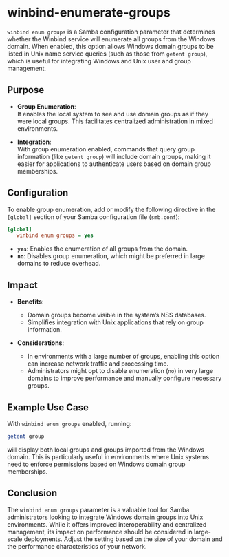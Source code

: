 # winbind-enumerate-groups

`winbind enum groups` is a Samba configuration parameter that determines whether the Winbind service will enumerate all groups from the Windows domain. When enabled, this option allows Windows domain groups to be listed in Unix name service queries (such as those from `getent group`), which is useful for integrating Windows and Unix user and group management.

## Purpose

- **Group Enumeration**:  
  It enables the local system to see and use domain groups as if they were local groups. This facilitates centralized administration in mixed environments.

- **Integration**:  
  With group enumeration enabled, commands that query group information (like `getent group`) will include domain groups, making it easier for applications to authenticate users based on domain group memberships.

## Configuration

To enable group enumeration, add or modify the following directive in the `[global]` section of your Samba configuration file (`smb.conf`):

```ini
[global]
   winbind enum groups = yes
```

- **`yes`**: Enables the enumeration of all groups from the domain.
- **`no`**: Disables group enumeration, which might be preferred in large domains to reduce overhead.

## Impact

- **Benefits**:  
  - Domain groups become visible in the system’s NSS databases.
  - Simplifies integration with Unix applications that rely on group information.
  
- **Considerations**:  
  - In environments with a large number of groups, enabling this option can increase network traffic and processing time.
  - Administrators might opt to disable enumeration (`no`) in very large domains to improve performance and manually configure necessary groups.

## Example Use Case

With `winbind enum groups` enabled, running:

```bash
getent group
```

will display both local groups and groups imported from the Windows domain. This is particularly useful in environments where Unix systems need to enforce permissions based on Windows domain group memberships.

## Conclusion

The `winbind enum groups` parameter is a valuable tool for Samba administrators looking to integrate Windows domain groups into Unix environments. While it offers improved interoperability and centralized management, its impact on performance should be considered in large-scale deployments. Adjust the setting based on the size of your domain and the performance characteristics of your network.
